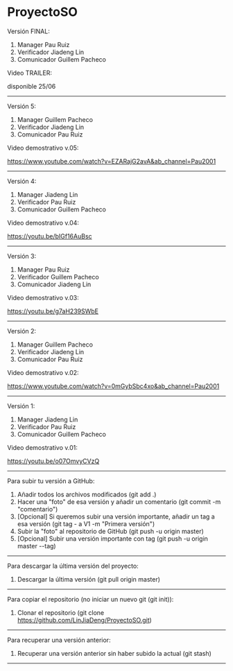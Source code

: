 # ProyectoSO

Versión FINAL:

1. Manager Pau Ruiz
2. Verificador Jiadeng Lin
3. Comunicador Guillem Pacheco

Video TRAILER:

disponible 25/06

-------------------------------------------------------------------

Versión 5:

1. Manager Guillem Pacheco
2. Verificador Jiadeng Lin
3. Comunicador Pau Ruiz

Video demostrativo v.05:

https://www.youtube.com/watch?v=EZARajG2avA&ab_channel=Pau2001

-------------------------------------------------------------------
Versión 4:

1. Manager Jiadeng Lin
2. Verificador Pau Ruiz
3. Comunicador Guillem Pacheco

Video demostrativo v.04:

https://youtu.be/bIGf16AuBsc

-------------------------------------------------------------------
Versión 3:

1. Manager Pau Ruiz
2. Verificador Guillem Pacheco
3. Comunicador Jiadeng Lin

Video demostrativo v.03:

https://youtu.be/g7aH239SWbE

-------------------------------------------------------------------
Versión 2:

1. Manager Guillem Pacheco
2. Verificador Jiadeng Lin
3. Comunicador Pau Ruiz

Video demostrativo v.02:

https://www.youtube.com/watch?v=0mGybSbc4xo&ab_channel=Pau2001

-------------------------------------------------------------------
Versión 1:

1. Manager Jiadeng Lin
2. Verificador Pau Ruiz
3. Comunicador Guillem Pacheco

Video demostrativo v.01:

https://youtu.be/o07OmvyCVzQ

------------------------------------------------------------------------------------------------------------------------------------------------------------------------------------
Para subir tu versión a GitHub: 

1. Añadir todos los archivos modificados (git add .)
2. Hacer una "foto" de esa versión y añadir un comentario (git commit -m "comentario")
3. [Opcional] Si queremos subir una versión importante, añadir un tag a esa versión (git tag - a V1 -m "Primera versión")
4. Subir la "foto" al repositorio de GitHub (git push -u origin master)
5. [Opcional] Subir una versión importante con tag (git push -u origin master --tag)
------------------------------------------------------------------------------------------------------------------------------------------------------------------------------------
Para descargar la última versión del proyecto:

1. Descargar la última versión (git pull origin master)
------------------------------------------------------------------------------------------------------------------------------------------------------------------------------------
Para copiar el repositorio (no iniciar un nuevo git (git init)):

1. Clonar el repositorio (git clone https://github.com/LinJiaDeng/ProyectoSO.git)
------------------------------------------------------------------------------------------------------------------------------------------------------------------------------------
Para recuperar una versión anterior:

1. Recuperar una versión anterior sin haber subido la actual (git stash)
------------------------------------------------------------------------------------------------------------------------------------------------------------------------------------
